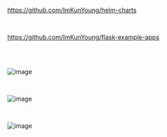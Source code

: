 https://github.com/ImKunYoung/helm-charts

<br>

https://github.com/ImKunYoung/flask-example-apps


<br>
<br>

![image](https://github.com/ImKunYoung/Argo-practice/assets/46955032/e001611c-7d7c-47ec-b245-c090319f937a)

<br>

![image](https://github.com/ImKunYoung/Argo-practice/assets/46955032/0cd6d3a7-895c-4c0b-a356-be6ee862e8c6)




<br>



![image](https://github.com/ImKunYoung/Argo-practice/assets/46955032/21467202-cab2-4287-90cb-02533ebaba96)

